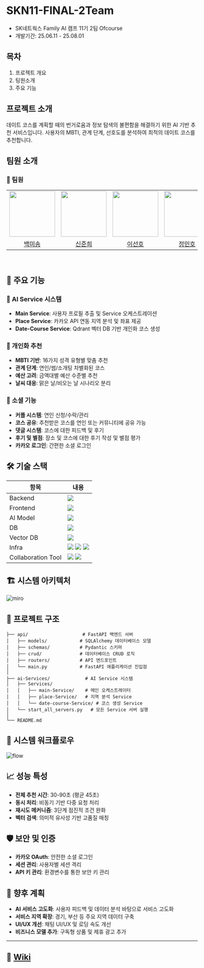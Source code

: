 # SKN11-FINAL-2Team
- SK네트웍스 Family AI 캠프 11기 2팀 Ofcourse
- 개발기간: 25.06.11 - 25.08.01

## 목차
1. 프로젝트 개요
2. 팅원소개
3. 주요 기능


## 프로젝트 소개

데이트 코스를 계획할 때의 번거로움과 정보 탐색의 불편함을 해결하기 위한 AI 기반 추천 서비스입니다. 사용자의 MBTI, 관계 단계, 선호도를 분석하여 최적의 데이트 코스를 추천합니다.

## 팀원 소개
### 👤 팀원
<table>
  <tr>
    <td align="center">
      <img src="https://github.com/user-attachments/assets/a5dbdb16-ecc3-430a-9909-0b5dc8bbf79a" width="120" />
    </td>
    <td align="center">
      <img src="https://github.com/user-attachments/assets/7249aadb-96df-4a98-9af0-ca3c9038c844" width="120" />
    </td>
    <td align="center">
      <img src="https://github.com/user-attachments/assets/b048ec2c-193b-46d2-8d19-2d34f15a2001" width="120" />
    </td>
    <td align="center">
      <img src="https://github.com/user-attachments/assets/45531234-f60c-46ab-9a37-f040ffbbe177" width="120" />
    </td>
    <td align="center">
      <img src="https://github.com/user-attachments/assets/31560ea0-f0c6-4a43-a76a-2b46124da082" width="120" />
    </td>
  </tr>
  <tr>
    <td align="center">
      <a href="https://github.com/misong-hub">백미송</a>
    </td>
    <td align="center">
      <a href="https://github.com/HybuKimo">신준희</a>
    </td>
    <td align="center">
      <a href="https://github.com/Seonh0">이선호</a>
    </td>
    <td align="center">
      <a href="https://github.com/Minor-Mino">정민호</a>
    </td>
    <td align="center">
      <a href="https://github.com/junoaplus">황준호</a>
    </td>
  </tr>
</table>
<br/>


## 🚀 주요 기능

### 🤖 AI Service 시스템
- **Main Service**: 사용자 프로필 추출 및 Service 오케스트레이션
- **Place Service**: 카카오 API 연동 지역 분석 및 좌표 제공
- **Date-Course Service**: Qdrant 벡터 DB 기반 개인화 코스 생성

### 🎯 개인화 추천
- **MBTI 기반**: 16가지 성격 유형별 맞춤 추천
- **관계 단계**: 연인/썸/소개팅 차별화된 코스
- **예산 고려**: 금액대별 예산 수준별 추천
- **날씨 대응**: 맑은 날/비오는 날 시나리오 분리

### 🔗 소셜 기능
- **커플 시스템**: 연인 신청/수락/관리
- **코스 공유**: 추천받은 코스를 연인 또는 커뮤니티에 공유 가능
- **댓글 시스템**: 코스에 대한 피드백 및 후기
- **후기 및 별점**: 장소 및 코스에 대한 후기 작성 및 별점 평가
- **카카오 로그인**: 간편한 소셜 로그인


## 🛠️ 기술 스택

| 항목                | 내용 |
|---------------------|------|
| Backend | <img src="https://img.shields.io/badge/fastapi-009688?style=for-the-badge&logo=fastapi&logoColor=white"> |
| Frontend | <img src="https://img.shields.io/badge/Next.js-000000?style=for-the-badge&logo=Next.js&logoColor=white"/> |
| AI Model | <img src="https://img.shields.io/badge/gpt4o-412991?style=for-the-badge&logo=openai&logoColor=white"> |
| DB | <img src="https://img.shields.io/badge/postgresql-4169E1?style=for-the-badge&logo=postgresql&logoColor=white"> |
| Vector DB | <img src="https://img.shields.io/badge/qdrant-F74E68?style=for-the-badge&logo=qdrant&logoColor=white"> |
| Infra | <img src="https://img.shields.io/badge/Docker-2496ED?style=for-the-badge&logo=Docker&logoColor=white"/> <img src="https://img.shields.io/badge/Runpod-6438B1?style=for-the-badge&logo=Runpod&logoColor=white"/> <img src="https://img.shields.io/badge/Vercel-000000?style=for-the-badge&logo=Vercel&logoColor=white"/> |
| Collaboration Tool | <img src="https://img.shields.io/badge/Git-F05032?style=for-the-badge&logo=git&logoColor=white"/> <img src="https://img.shields.io/badge/GitHub-181717?style=for-the-badge&logo=GitHub&logoColor=white"/> |



## 🏗️ 시스템 아키텍처

![miro](https://github.com/user-attachments/assets/92210054-7e5e-4b6c-9206-8d2867eae7c9)


## 📁 프로젝트 구조

```
├── api/                    # FastAPI 백엔드 서버
│   ├── models/            # SQLAlchemy 데이터베이스 모델
│   ├── schemas/           # Pydantic 스키마
│   ├── crud/              # 데이터베이스 CRUD 로직
│   ├── routers/           # API 엔드포인트
│   └── main.py            # FastAPI 애플리케이션 진입점
│
├── ai-Services/             # AI Service 시스템
│   ├── Services/
│   │   ├── main-Service/    # 메인 오케스트레이터
│   │   ├── place-Service/   # 지역 분석 Service
│   │   └── date-course-Service/ # 코스 생성 Service
│   └── start_all_servers.py   # 모든 Service 서버 실행
│
└── README.md
```


## 🔄 시스템 워크플로우

![flow](https://github.com/user-attachments/assets/3f1cfd8a-d640-4940-990e-91ffe68c2b77)



## 📈 성능 특성

- **전체 추천 시간**: 30-90초 (평균 45초)
- **동시 처리**: 비동기 기반 다중 요청 처리
- **재시도 메커니즘**: 3단계 점진적 조건 완화
- **벡터 검색**: 의미적 유사성 기반 고품질 매칭

## 🛡️ 보안 및 인증

- **카카오 OAuth**: 안전한 소셜 로그인
- **세션 관리**: 사용자별 세션 격리
- **API 키 관리**: 환경변수를 통한 보안 키 관리

## 🚀 향후 계획

- **AI 서비스 고도화**: 사용자 피드백 및 데이터 분석 바탕으로 서비스 고도화
- **서비스 지역 확장**: 경기, 부산 등 주요 지역 데이터 구축
- **UI/UX 개선**: 채팅 UI/UX 및 로딩 속도 개선
- **비즈니스 모델 추가**: 구독형 상품 및 제휴 광고 추가

---

## 📖 [Wiki](https://github.com/Ofcourse-DaytoCourse/.github/wiki/1.-%ED%94%84%EB%A1%9C%EC%A0%9D%ED%8A%B8-%EA%B0%9C%EC%9A%94)
